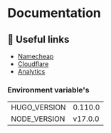 # Documentation

## 📜 Useful links

- [Namecheap](https://www.namecheap.com/myaccount/login)
- [Cloudflare](https://dash.cloudflare.com/)
- [Analytics](https://analytics.google.com/analytics/)

### Environment variable's

|             |         |
|-------------|---------|
|HUGO_VERSION | 0.110.0 |
|NODE_VERSION | v17.0.0 |